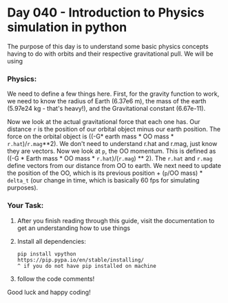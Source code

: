 # Day 040 - Introduction to Physics simulation in python

The purpose of this day is to understand some basic physics concepts having to do with orbits and their respective gravitational pull. We will be using

### Physics:

We need to define a few things here. First, for the gravity function to work, we need to know the radius of Earth (6.37e6 m), the mass of the earth (5.97e24 kg - that's heavy!), and the Gravitational constant (6.67e-11). 

Now we look at the actual gravitational force that each one has. Our distance `r` is the position of our orbital object minus our earth position. The force on the orbital object is ((-G* earth mass * OO mass * `r.hat`)/`r.mag`**2). We don't need to understand r.hat and r.mag, just know they are vectors. Now we look at `p`, the OO momentum. This is defined as ((-G * Earth mass * OO mass * `r.hat`)/(`r.mag`) ** 2). The `r.hat` and `r.mag` define vectors from our distance from OO to earth. We next need to update the position of the OO,  which is its previous position + (`p`/OO mass) * `delta_t` (our change in time, which is basically 60 fps for simulating purposes). 

### Your Task:

1. After you finish reading through this guide, visit the documentation to get an understanding how to use things

2. Install all dependencies:
    ```
    pip install vpython 
    https://pip.pypa.io/en/stable/installing/
    ^ if you do not have pip installed on machine
    ```

3. follow the code comments!

Good luck and happy coding!